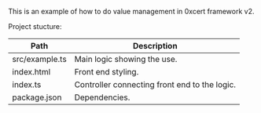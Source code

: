 This is an example of how to do value management in 0xcert framework v2.

Project stucture:

| Path | Description
|-|-
| src/example.ts | Main logic showing the use.
| index.html | Front end styling.
| index.ts | Controller connecting front end to the logic.
| package.json | Dependencies.
